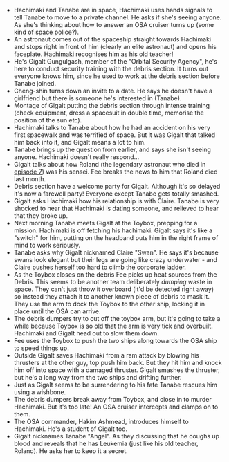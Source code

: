 - Hachimaki and Tanabe are in space, Hachimaki uses hands signals to tell Tanabe to move to a private channel. He asks if she's seeing anyone. As she's thinking about how to answer an OSA cruiser turns up (some kind of space police?).
 - An astronaut comes out of the spaceship straight towards Hachimaki and stops right in front of him (clearly an elite astronaut) and opens his faceplate. Hachimaki recognises him as his old teacher!
 - He's Gigalt Gungulgash, member of the "Orbital Security Agency", he's here to conduct security training with the debris section. It turns out everyone knows him, since he used to work at the debris section before Tanabe joined.
 - Cheng-shin turns down an invite to a date. He says he doesn't have a girlfriend but there is someone he's interested in (Tanabe).
 - Montage of Gigalt putting the debris section through intense training (check equipment, dress a spacesuit in double time, memorise the position of the sun etc).
 - Hachimaki talks to Tanabe about how he had an accident on his very first spacewalk and was terrified of space. But it was Gigalt that talked him back into it, and Gigalt means a lot to him.
 - Tanabe brings up the question from earlier, and says she isn't seeing anyone. Hachimaki doesn't really respond...
 - Gigalt talks about how Roland (the legendary astronaut who died in [episode 7](S1E7%20-%20Extraterrestrial%20Girl.md)) was his sensei. Fee breaks the news to him that Roland died last month.
 - Debris section have a welcome party for Gigalt. Although it's so delayed it's now a farewell party! Everyone except Tanabe gets totally smashed.
 - Gigalt asks Hachimaki how his relationship is with Claire. Tanabe is very shocked to hear that Hachimaki is dating someone, and relieved to hear that they broke up.
 - Next morning Tanabe meets Gigalt at the Toybox, prepping for a mission. Hachimaki is off fetching his hachimaki. Gigalt says it's like a "switch" for him, putting on the headband puts him in the right frame of mind to work seriously.
 - Tanabe asks why Gigalt nicknamed Claire "Swan". He says it's because swans look elegant but their legs are going like crazy underwater - and Claire pushes herself too hard to climb the corporate ladder.
 - As the Toybox closes on the debris Fee picks up heat sources from the Debris. This seems to be another team deliberately _dumping_ waste in space. They can't just throw it overboard (it'd be detected right away) so instead they attach it to another known piece of debris to mask it. They use the arm to dock the Toybox to the other ship, locking it in place until the OSA can arrive.
 - The debris dumpers try to cut off the toybox arm, but it's going to take a while because Toybox is so old that the arm is very tick and overbuilt. Hachimaki and Gigalt head out to slow them down.
 - Fee uses the Toybox to push the two ships along towards the OSA ship to speed things up.
 - Outside Gigalt saves Hachimaki from a ram attack by blowing his thrusters at the other guy, top push him back. But they hit him and knock him off into space with a damaged thruster. Gigalt smashes the thruster, but he's a long way from the two ships and drifting further.
 - Just as Gigalt seems to be surrendering to his fate Tanabe rescues him using a wishbone.
 - The debris dumpers break away from Toybox, and close in to murder Hachimaki. But it's too late! An OSA cruiser intercepts and clamps on to them.
 - The OSA commander, Hakim Ashmead, introduces himself to Hachimaki. He's a student of Gigalt too.
 - Gigalt nicknames Tanabe "Angel". As they discussing that he coughs up blood and reveals that he has Leukemia (just like his old teacher, Roland). He asks her to keep it a secret.